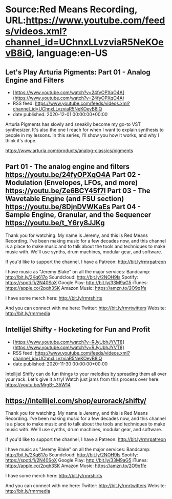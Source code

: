 # Source:Red Means Recording, URL:https://www.youtube.com/feeds/videos.xml?channel_id=UChnxLLvzviaR5NeKOevB8iQ, language:en-US

## Let's Play Arturia Pigments: Part 01 - Analog Engine and Filters
 - [https://www.youtube.com/watch?v=24fyOPXqO4A](https://www.youtube.com/watch?v=24fyOPXqO4A)
 - RSS feed: https://www.youtube.com/feeds/videos.xml?channel_id=UChnxLLvzviaR5NeKOevB8iQ
 - date published: 2020-12-01 00:00:00+00:00

Arturia Pigments has slowly and sneakily become my go-to VST synthesizer. It's also the one I reach for when I want to explain synthesis to people in my lessons. In this series, I'll show you how it works, and why I think it's dope.

https://www.arturia.com/products/analog-classics/pigments

Part 01 - The analog engine and filters 
https://youtu.be/24fyOPXqO4A
Part 02 - Modulation (Envelopes, LFOs, and more) 
https://youtu.be/Ze6BCY45f7I
Part 03 - The Wavetable Engine (and FSU section) 
https://youtu.be/8DjnDVWKaEs
Part 04 - Sample Engine, Granular, and the Sequencer 
https://youtu.be/t_Y6ry8JJKg
------------------------------------
Thank you for watching. My name is Jeremy, and this is Red Means Recording. I've been making music for a few decades now, and this channel is a place to make music and to talk about the tools and techniques to make music with. We'll use synths, drum machines, modular gear, and software. 

If you'd like to support the channel, I have a Patreon:  http://bit.ly/rmrpatreon

I have music as "Jeremy Blake" on all the major services: 
Bandcamp: http://bit.ly/2Kq617o
Soundcloud: http://bit.ly/2NOH9Is
Spotify: https://spoti.fi/2N40SoX
Google Play: http://bit.ly/33M9aG5
iTunes: https://apple.co/2pqh3SK
Amazon Music: https://amzn.to/2O9q1fe

I have some merch here: http://bit.ly/rmrshirts

And you can connect with me here: 
Twitter: http://bit.ly/rmrtwitters
Website: http://bit.ly/rmrmedia

## Intellijel Shifty - Hocketing for Fun and Profit
 - [https://www.youtube.com/watch?v=RJyUbhJYVT8](https://www.youtube.com/watch?v=RJyUbhJYVT8)
 - RSS feed: https://www.youtube.com/feeds/videos.xml?channel_id=UChnxLLvzviaR5NeKOevB8iQ
 - date published: 2020-11-30 00:00:00+00:00

Intellijel Shifty can do fun things to your melodies by spreading them all over your rack. Let's give it a try! Watch just jams from this process over here: https://youtu.be/MrgB-_35W14

https://intellijel.com/shop/eurorack/shifty/
------------------------------------
Thank you for watching. My name is Jeremy, and this is Red Means Recording. I've been making music for a few decades now, and this channel is a place to make music and to talk about the tools and techniques to make music with. We'll use synths, drum machines, modular gear, and software. 

If you'd like to support the channel, I have a Patreon:  http://bit.ly/rmrpatreon

I have music as "Jeremy Blake" on all the major services: 
Bandcamp: http://bit.ly/2Kq617o
Soundcloud: http://bit.ly/2NOH9Is
Spotify: https://spoti.fi/2N40SoX
Google Play: http://bit.ly/33M9aG5
iTunes: https://apple.co/2pqh3SK
Amazon Music: https://amzn.to/2O9q1fe

I have some merch here: http://bit.ly/rmrshirts

And you can connect with me here: 
Twitter: http://bit.ly/rmrtwitters
Website: http://bit.ly/rmrmedia

